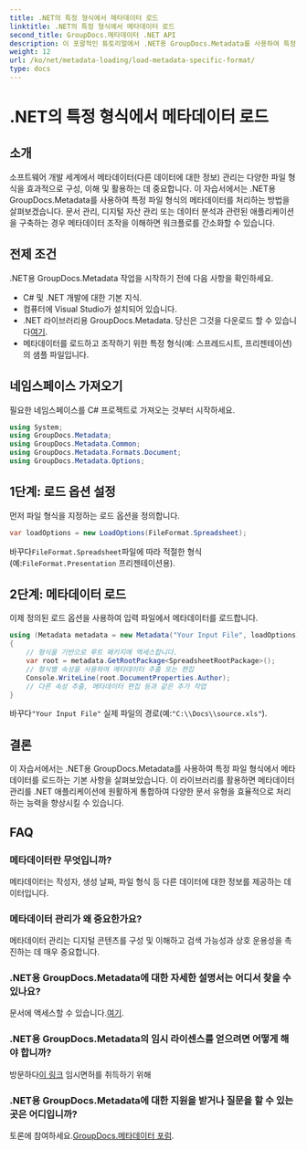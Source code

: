 ```yaml
---
title: .NET의 특정 형식에서 메타데이터 로드
linktitle: .NET의 특정 형식에서 메타데이터 로드
second_title: GroupDocs.메타데이터 .NET API
description: 이 포괄적인 튜토리얼에서 .NET용 GroupDocs.Metadata를 사용하여 특정 파일 형식에서 메타데이터를 로드하는 방법을 알아보세요.
weight: 12
url: /ko/net/metadata-loading/load-metadata-specific-format/
type: docs
---
```

# .NET의 특정 형식에서 메타데이터 로드

## 소개
소프트웨어 개발 세계에서 메타데이터(다른 데이터에 대한 정보) 관리는 다양한 파일 형식을 효과적으로 구성, 이해 및 활용하는 데 중요합니다. 이 자습서에서는 .NET용 GroupDocs.Metadata를 사용하여 특정 파일 형식의 메타데이터를 처리하는 방법을 살펴보겠습니다. 문서 관리, 디지털 자산 관리 또는 데이터 분석과 관련된 애플리케이션을 구축하는 경우 메타데이터 조작을 이해하면 워크플로를 간소화할 수 있습니다.
## 전제 조건
.NET용 GroupDocs.Metadata 작업을 시작하기 전에 다음 사항을 확인하세요.
- C# 및 .NET 개발에 대한 기본 지식.
- 컴퓨터에 Visual Studio가 설치되어 있습니다.
-  .NET 라이브러리용 GroupDocs.Metadata. 당신은 그것을 다운로드 할 수 있습니다[여기](https://releases.groupdocs.com/metadata/net/).
- 메타데이터를 로드하고 조작하기 위한 특정 형식(예: 스프레드시트, 프리젠테이션)의 샘플 파일입니다.

## 네임스페이스 가져오기
필요한 네임스페이스를 C# 프로젝트로 가져오는 것부터 시작하세요.
```csharp
using System;
using GroupDocs.Metadata;
using GroupDocs.Metadata.Common;
using GroupDocs.Metadata.Formats.Document;
using GroupDocs.Metadata.Options;
```

## 1단계: 로드 옵션 설정
먼저 파일 형식을 지정하는 로드 옵션을 정의합니다.
```csharp
var loadOptions = new LoadOptions(FileFormat.Spreadsheet);
```
 바꾸다`FileFormat.Spreadsheet`파일에 따라 적절한 형식(예:`FileFormat.Presentation` 프리젠테이션용).
## 2단계: 메타데이터 로드
이제 정의된 로드 옵션을 사용하여 입력 파일에서 메타데이터를 로드합니다.
```csharp
using (Metadata metadata = new Metadata("Your Input File", loadOptions))
{
    // 형식을 기반으로 루트 패키지에 액세스합니다.
    var root = metadata.GetRootPackage<SpreadsheetRootPackage>();
    // 형식별 속성을 사용하여 메타데이터 추출 또는 편집
    Console.WriteLine(root.DocumentProperties.Author);
    // 다른 속성 추출, 메타데이터 편집 등과 같은 추가 작업
}
```
 바꾸다`"Your Input File"` 실제 파일의 경로(예:`"C:\\Docs\\source.xls"`).

## 결론
이 자습서에서는 .NET용 GroupDocs.Metadata를 사용하여 특정 파일 형식에서 메타데이터를 로드하는 기본 사항을 살펴보았습니다. 이 라이브러리를 활용하면 메타데이터 관리를 .NET 애플리케이션에 원활하게 통합하여 다양한 문서 유형을 효율적으로 처리하는 능력을 향상시킬 수 있습니다.

## FAQ
### 메타데이터란 무엇입니까?
메타데이터는 작성자, 생성 날짜, 파일 형식 등 다른 데이터에 대한 정보를 제공하는 데이터입니다.
### 메타데이터 관리가 왜 중요한가요?
메타데이터 관리는 디지털 콘텐츠를 구성 및 이해하고 검색 가능성과 상호 운용성을 촉진하는 데 매우 중요합니다.
### .NET용 GroupDocs.Metadata에 대한 자세한 설명서는 어디서 찾을 수 있나요?
 문서에 액세스할 수 있습니다.[여기](https://tutorials.groupdocs.com/metadata/net/).
### .NET용 GroupDocs.Metadata의 임시 라이센스를 얻으려면 어떻게 해야 합니까?
 방문하다[이 링크](https://purchase.groupdocs.com/temporary-license/) 임시면허를 취득하기 위해
### .NET용 GroupDocs.Metadata에 대한 지원을 받거나 질문을 할 수 있는 곳은 어디입니까?
 토론에 참여하세요.[GroupDocs.메타데이터 포럼](https://forum.groupdocs.com/c/metadata/14).